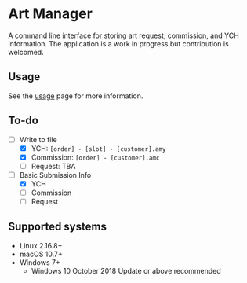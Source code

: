 # Art Manager

A command line interface for storing art request, commission, and YCH information. The application is a work in progress but contribution is welcomed.

## Usage

See the [usage](Usage.md) page for more information.

## To-do

- [ ] Write to file
    - [x] YCH: ``[order] - [slot] - [customer].amy``
    - [x] Commission: ``[order] - [customer].amc``
    - [ ] Request: TBA
- [ ] Basic Submission Info
    - [x] YCH
    - [ ] Commission
    - [ ] Request

## Supported systems

- Linux 2.16.8+
- macOS 10.7+
- Windows 7+
    - Windows 10 October 2018 Update or above recommended